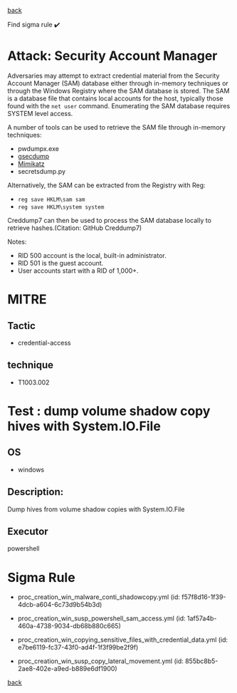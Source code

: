 
[back](../index.md)

Find sigma rule :heavy_check_mark: 

# Attack: Security Account Manager 

Adversaries may attempt to extract credential material from the Security Account Manager (SAM) database either through in-memory techniques or through the Windows Registry where the SAM database is stored. The SAM is a database file that contains local accounts for the host, typically those found with the <code>net user</code> command. Enumerating the SAM database requires SYSTEM level access.

A number of tools can be used to retrieve the SAM file through in-memory techniques:

* pwdumpx.exe
* [gsecdump](https://attack.mitre.org/software/S0008)
* [Mimikatz](https://attack.mitre.org/software/S0002)
* secretsdump.py

Alternatively, the SAM can be extracted from the Registry with Reg:

* <code>reg save HKLM\sam sam</code>
* <code>reg save HKLM\system system</code>

Creddump7 can then be used to process the SAM database locally to retrieve hashes.(Citation: GitHub Creddump7)

Notes: 
* RID 500 account is the local, built-in administrator.
* RID 501 is the guest account.
* User accounts start with a RID of 1,000+.


# MITRE
## Tactic
  - credential-access


## technique
  - T1003.002


# Test : dump volume shadow copy hives with System.IO.File
## OS
  - windows


## Description:
Dump hives from volume shadow copies with System.IO.File


## Executor
powershell

# Sigma Rule
 - proc_creation_win_malware_conti_shadowcopy.yml (id: f57f8d16-1f39-4dcb-a604-6c73d9b54b3d)

 - proc_creation_win_susp_powershell_sam_access.yml (id: 1af57a4b-460a-4738-9034-db68b880c665)

 - proc_creation_win_copying_sensitive_files_with_credential_data.yml (id: e7be6119-fc37-43f0-ad4f-1f3f99be2f9f)

 - proc_creation_win_susp_copy_lateral_movement.yml (id: 855bc8b5-2ae8-402e-a9ed-b889e6df1900)



[back](../index.md)
